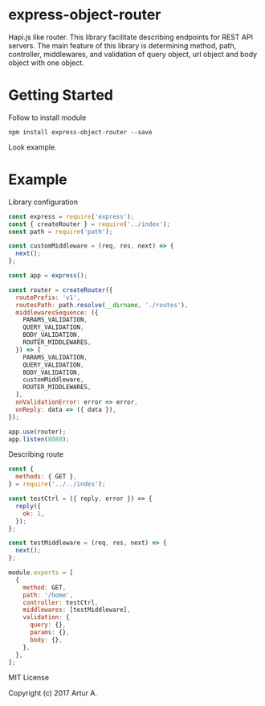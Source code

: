 # express-object-router
Hapi.js like router. This library facilitate describing endpoints for REST API servers. The main feature of this library is determining method, path, controller, middlewares, and validation of query object, url object and body object with one object.

# Getting Started
Follow to install module

`npm install express-object-router --save`

Look example.

# Example
Library configuration
```javascript
const express = require('express');
const { createRouter } = require('../index');
const path = require('path');

const customMiddleware = (req, res, next) => {
  next();
};

const app = express();

const router = createRouter({
  routePrefix: 'v1',
  routesPath: path.resolve(__dirname, './routes'),
  middlewaresSequence: ({
    PARAMS_VALIDATION,
    QUERY_VALIDATION,
    BODY_VALIDATION,
    ROUTER_MIDDLEWARES,
  }) => [
    PARAMS_VALIDATION,
    QUERY_VALIDATION,
    BODY_VALIDATION,
    customMiddleware,
    ROUTER_MIDDLEWARES,
  ],
  onValidationError: error => error,
  onReply: data => ({ data }),
});

app.use(router);
app.listen(8080);
```

Describing route
```javascript
const {
  methods: { GET },
} = require('../../index');

const testCtrl = ({ reply, error }) => {
  reply({
    ok: 1,
  });
};

const testMiddleware = (req, res, next) => {
  next();
}; 

module.exports = [
  {
    method: GET,
    path: '/home',
    controller: testCtrl,
    middlewares: [testMiddleware],
    validation: {
      query: {},
      params: {},
      body: {},
    },
  },
];
```

MIT License

Copyright (c) 2017 Artur A.
